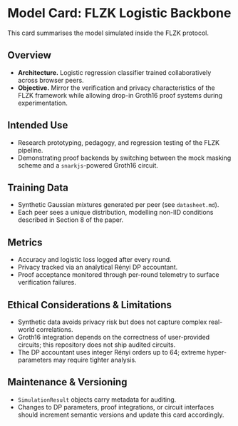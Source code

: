 # Model Card: FLZK Logistic Backbone

This card summarises the model simulated inside the FLZK protocol.

## Overview
- **Architecture.** Logistic regression classifier trained collaboratively across browser peers.
- **Objective.** Mirror the verification and privacy characteristics of the FLZK framework while allowing drop-in Groth16 proof systems during experimentation.

## Intended Use
- Research prototyping, pedagogy, and regression testing of the FLZK pipeline.
- Demonstrating proof backends by switching between the mock masking scheme and a `snarkjs`-powered Groth16 circuit.

## Training Data
- Synthetic Gaussian mixtures generated per peer (see `datasheet.md`).
- Each peer sees a unique distribution, modelling non-IID conditions described in Section 8 of the paper.

## Metrics
- Accuracy and logistic loss logged after every round.
- Privacy tracked via an analytical Rényi DP accountant.
- Proof acceptance monitored through per-round telemetry to surface verification failures.

## Ethical Considerations & Limitations
- Synthetic data avoids privacy risk but does not capture complex real-world correlations.
- Groth16 integration depends on the correctness of user-provided circuits; this repository does not ship audited circuits.
- The DP accountant uses integer Rényi orders up to 64; extreme hyper-parameters may require tighter analysis.

## Maintenance & Versioning
- `SimulationResult` objects carry metadata for auditing.
- Changes to DP parameters, proof integrations, or circuit interfaces should increment semantic versions and update this card accordingly.
